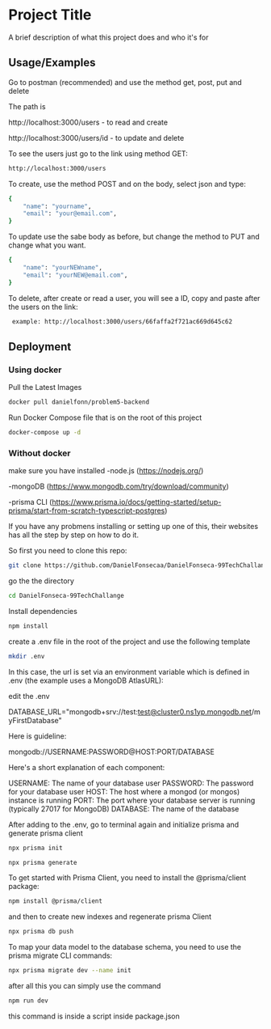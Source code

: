 # Project Title

A brief description of what this project does and who it's for

## Usage/Examples

Go to postman (recommended) and use the method get, post, put and delete

The path is

http://localhost:3000/users - to read and create

http://localhost:3000/users/id - to update and delete

To see the users just go to the link using method GET:

```bash
http://localhost:3000/users
```

To create, use the method POST and on the body, select json and type:

```bash
{
    "name": "yourname",
    "email": "your@email.com",
}
```

To update use the sabe body as before, but change the method to PUT and change what you want.

```bash
{
    "name": "yourNEWname",
    "email": "yourNEW@email.com",
}
```

To delete, after create or read a user, you will see a ID, copy and paste after the users on the link:

```bash
 example: http://localhost:3000/users/66faffa2f721ac669d645c62
```

## Deployment

### Using docker

Pull the Latest Images

```bash
docker pull danielfonn/problem5-backend
```

Run Docker Compose file that is on the root of this project

```bash
docker-compose up -d
```

### Without docker

make sure you have installed
-node.js (https://nodejs.org/)

-mongoDB (https://www.mongodb.com/try/download/community)

-prisma CLI (https://www.prisma.io/docs/getting-started/setup-prisma/start-from-scratch-typescript-postgres)

If you have any probmens installing or setting up one of this, their websites has all the step by step on how to do it.

So first you need to clone this repo:

```bash
git clone https://github.com/DanielFonsecaa/DanielFonseca-99TechChallange.git
```

go the the directory

```bash
cd DanielFonseca-99TechChallange
```

Install dependencies

```bash
npm install
```

create a .env file in the root of the project and use the following template

```bash
mkdir .env
```

In this case, the url is set via an environment variable which is defined in .env (the example uses a MongoDB AtlasURL):

edit the .env

DATABASE_URL="mongodb+srv://test:test@cluster0.ns1yp.mongodb.net/myFirstDatabase"

Here is guideline:

mongodb://USERNAME:PASSWORD@HOST:PORT/DATABASE

Here's a short explanation of each component:

USERNAME: The name of your database user
PASSWORD: The password for your database user
HOST: The host where a mongod (or mongos) instance is running
PORT: The port where your database server is running (typically 27017 for MongoDB)
DATABASE: The name of the database

After adding to the .env, go to terminal again and initialize prisma and generate prisma client

```bash
npx prisma init

npx prisma generate
```

To get started with Prisma Client, you need to install the @prisma/client package:

```bash
npm install @prisma/client
```

and then to create new indexes and regenerate prisma Client

```bash
npx prisma db push
```

To map your data model to the database schema, you need to use the prisma migrate CLI commands:

```bash
npx prisma migrate dev --name init
```

after all this you can simply use the command

```bash
npm run dev
```

this command is inside a script inside package.json
